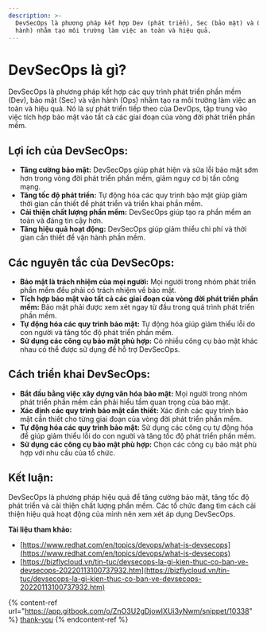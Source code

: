 ```yaml
---
description: >-
  DevSecOps là phương pháp kết hợp Dev (phát triển), Sec (bảo mật) và Ops (vận
  hành) nhằm tạo môi trường làm việc an toàn và hiệu quả.
---
```


# DevSecOps là gì?

DevSecOps là phương pháp kết hợp các quy trình phát triển phần mềm (Dev), bảo mật (Sec) và vận hành (Ops) nhằm tạo ra môi trường làm việc an toàn và hiệu quả. Nó là sự phát triển tiếp theo của DevOps, tập trung vào việc tích hợp bảo mật vào tất cả các giai đoạn của vòng đời phát triển phần mềm.

## **Lợi ích của DevSecOps:**

* **Tăng cường bảo mật:** DevSecOps giúp phát hiện và sửa lỗi bảo mật sớm hơn trong vòng đời phát triển phần mềm, giảm nguy cơ bị tấn công mạng.
* **Tăng tốc độ phát triển:** Tự động hóa các quy trình bảo mật giúp giảm thời gian cần thiết để phát triển và triển khai phần mềm.
* **Cải thiện chất lượng phần mềm:** DevSecOps giúp tạo ra phần mềm an toàn và đáng tin cậy hơn.
* **Tăng hiệu quả hoạt động:** DevSecOps giúp giảm thiểu chi phí và thời gian cần thiết để vận hành phần mềm.

## **Các nguyên tắc của DevSecOps:**

* **Bảo mật là trách nhiệm của mọi người:** Mọi người trong nhóm phát triển phần mềm đều phải có trách nhiệm về bảo mật.
* **Tích hợp bảo mật vào tất cả các giai đoạn của vòng đời phát triển phần mềm:** Bảo mật phải được xem xét ngay từ đầu trong quá trình phát triển phần mềm.
* **Tự động hóa các quy trình bảo mật:** Tự động hóa giúp giảm thiểu lỗi do con người và tăng tốc độ phát triển phần mềm.
* **Sử dụng các công cụ bảo mật phù hợp:** Có nhiều công cụ bảo mật khác nhau có thể được sử dụng để hỗ trợ DevSecOps.

## **Cách triển khai DevSecOps:**

* **Bắt đầu bằng việc xây dựng văn hóa bảo mật:** Mọi người trong nhóm phát triển phần mềm cần phải hiểu tầm quan trọng của bảo mật.
* **Xác định các quy trình bảo mật cần thiết:** Xác định các quy trình bảo mật cần thiết cho từng giai đoạn của vòng đời phát triển phần mềm.
* **Tự động hóa các quy trình bảo mật:** Sử dụng các công cụ tự động hóa để giúp giảm thiểu lỗi do con người và tăng tốc độ phát triển phần mềm.
* **Sử dụng các công cụ bảo mật phù hợp:** Chọn các công cụ bảo mật phù hợp với nhu cầu của tổ chức.

## **Kết luận:**

DevSecOps là phương pháp hiệu quả để tăng cường bảo mật, tăng tốc độ phát triển và cải thiện chất lượng phần mềm. Các tổ chức đang tìm cách cải thiện hiệu quả hoạt động của mình nên xem xét áp dụng DevSecOps.

**Tài liệu tham khảo:**

* [https://www.redhat.com/en/topics/devops/what-is-devsecops](https://www.redhat.com/en/topics/devops/what-is-devsecops)
* [https://bizflycloud.vn/tin-tuc/devsecops-la-gi-kien-thuc-co-ban-ve-devsecops-20220113100737932.htm](https://bizflycloud.vn/tin-tuc/devsecops-la-gi-kien-thuc-co-ban-ve-devsecops-20220113100737932.htm)

{% content-ref url="https://app.gitbook.com/o/ZnO3U2gDjowIXUi3yNwm/snippet/10338" %}
[thank-you](https://app.gitbook.com/o/ZnO3U2gDjowIXUi3yNwm/snippet/10338)
{% endcontent-ref %}
